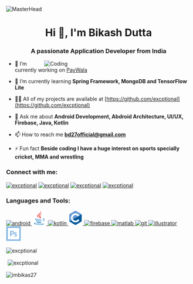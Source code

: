 ![MasterHead](https://miro.medium.com/max/1200/0*dVlRfvc6b66esZkb)
<h1 align="center">Hi 👋, I'm Bikash Dutta</h1>
<h3 align="center">A passionate Application Developer from India</h3>
<img align="right" alt="Coding" width="400" src="https://comit.rs/wp-content/uploads/2020/06/Design.svg">


- 🔭 I’m currently working on [PayWala](https://github.com/excptional/Trigeredge_Digital_Currency_Project)

- 🌱 I’m currently learning  **Spring Framework, MongoDB and TensorFlow Lite**

- 👨‍💻 All of my projects are available at [https://github.com/excptional](https://github.com/excptional)

- 💬 Ask me about  **Android Development, Abdroid Architecture, UI/UX, Firebase, Java, Kotlin**

- 📫 How to reach me  **bd27official@gmail.com**

- ⚡ Fun fact  **Beside coding I have a huge interest on sports specially cricket, MMA and wrestling**

<h3 align="left">Connect with me:</h3>
<p align="left">
<a href="https://x.com/_excptional_" target="blank"><img align="center" src="https://raw.githubusercontent.com/rahuldkjain/github-profile-readme-generator/master/src/images/icons/Social/twitter.svg" alt="excptional" height="30" width="40" /></a>
<a href="https://linkedin.com/in/excptional" target="blank"><img align="center" src="https://raw.githubusercontent.com/rahuldkjain/github-profile-readme-generator/master/src/images/icons/Social/linked-in-alt.svg" alt="excptional" height="30" width="40" /></a>
<a href="https://facebook.com/bikash.dutta.9210256" target="blank"><img align="center" src="https://raw.githubusercontent.com/rahuldkjain/github-profile-readme-generator/master/src/images/icons/Social/facebook.svg" alt="excptional" height="30" width="40" /></a>
<a href="https://www.instagram.com/_.exceptional_" target="blank"><img align="center" src="https://raw.githubusercontent.com/rahuldkjain/github-profile-readme-generator/master/src/images/icons/Social/instagram.svg" alt="excptional" height="30" width="40" /></a>
</p>

<h3 align="left">Languages and Tools:</h3>
<p align="left">
<a href="https://developer.android.com" target="_blank" rel="noreferrer"> <img src="https://logos-world.net/wp-content/uploads/2021/08/Android-Logo-2017-2019.png" alt="android" width="60" height="35"/> </a>
<a href="https://www.java.com" target="_blank" rel="noreferrer"> <img src="https://raw.githubusercontent.com/devicons/devicon/master/icons/java/java-original.svg" alt="java" width="40" height="40"/> </a>
<a href="https://kotlinlang.org" target="_blank" rel="noreferrer"> <img src="https://www.vectorlogo.zone/logos/kotlinlang/kotlinlang-icon.svg" alt="kotlin" width="35" height="35"/> </a>
<a href="https://www.cprogramming.com/" target="_blank" rel="noreferrer"> <img src="https://raw.githubusercontent.com/devicons/devicon/master/icons/c/c-original.svg" alt="c" width="40" height="40"/> </a> <a href="https://firebase.google.com/" target="_blank" rel="noreferrer"> <img src="https://www.vectorlogo.zone/logos/firebase/firebase-icon.svg" alt="firebase" width="40" height="40"/> </a>
<a href="https://www.mathworks.com/" target="_blank" rel="noreferrer"> <img src="https://upload.wikimedia.org/wikipedia/commons/2/21/Matlab_Logo.png" alt="matlab" width="40" height="40"/> </a>
<a href="https://git-scm.com/" target="_blank" rel="noreferrer"> <img src="https://www.vectorlogo.zone/logos/git-scm/git-scm-icon.svg" alt="git" width="40" height="40"/> </a> <a href="https://www.adobe.com/in/products/illustrator.html" target="_blank" rel="noreferrer"> <img src="https://www.vectorlogo.zone/logos/adobe_illustrator/adobe_illustrator-icon.svg" alt="illustrator" width="40" height="40"/> </a>
<a href="https://www.photoshop.com/en" target="_blank" rel="noreferrer"> <img src="https://raw.githubusercontent.com/devicons/devicon/master/icons/photoshop/photoshop-line.svg" alt="photoshop" width="40" height="40"/> </a> </p>

<p><img align="center" src="https://github-readme-stats.vercel.app/api/top-langs?username=excptional&show_icons=true&locale=en&layout=compact" alt="excptional" /></p>

<p>&nbsp;<img align="center" src="https://github-readme-stats.vercel.app/api?username=excptional&show_icons=true&locale=en" alt="excptional" /></p>

<p><img align="center" src="https://github-readme-streak-stats.herokuapp.com/?user=excptional&" alt="imbikas27" /></p>
